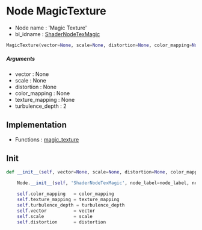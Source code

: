 # Node MagicTexture

- Node name : 'Magic Texture'
- bl_idname : [ShaderNodeTexMagic](https://docs.blender.org/api/current/bpy.types.ShaderNodeTexMagic.html)


``` python
MagicTexture(vector=None, scale=None, distortion=None, color_mapping=None, texture_mapping=None, turbulence_depth=2, node_label=None, node_color=None, **kwargs)
```
##### Arguments

- vector : None
- scale : None
- distortion : None
- color_mapping : None
- texture_mapping : None
- turbulence_depth : 2

## Implementation

- Functions : [magic_texture](/docs/Shader/ShaderTree.md#magic_texture)

## Init

``` python
def __init__(self, vector=None, scale=None, distortion=None, color_mapping=None, texture_mapping=None, turbulence_depth=2, node_label=None, node_color=None, **kwargs):

    Node.__init__(self, 'ShaderNodeTexMagic', node_label=node_label, node_color=node_color, **kwargs)

    self.color_mapping   = color_mapping
    self.texture_mapping = texture_mapping
    self.turbulence_depth = turbulence_depth
    self.vector          = vector
    self.scale           = scale
    self.distortion      = distortion
```
